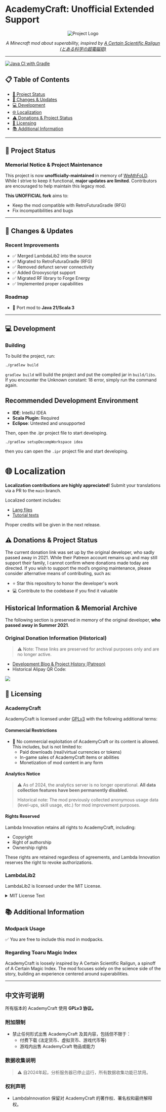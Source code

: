 # AcademyCraft: Unofficial Extended Support

<div align="center">
  <img src="https://raw.githubusercontent.com/LambdaInnovation/AcademyCraft/master/blob/logo.png" alt="Project Logo">
  <p><em>A Minecraft mod about superability, inspired by <a href="https://en.wikipedia.org/wiki/A_Certain_Scientific_Railgun">A Certain Scientific Railgun (とある科学の超電磁砲)</a></em></p>
</div>

---

[![Java CI with Gradle](https://github.com/yor42/AcademyCraft/actions/workflows/gradle.yml/badge.svg)](https://github.com/yor42/AcademyCraft/actions/workflows/gradle.yml)

## 📋 Table of Contents
- [📢 Project Status](#-project-status)
- [🔄 Changes & Updates](#-changes--updates)
- [💻 Development](#-development)
- [🌐 Localization](#-localization)
- [⚠️ Donations & Project Status](#️-donations--project-status)
- [📜 Licensing](#-licensing)
- [📚 Additional Information](#-additional-information)

---

## 📢 Project Status

### Memorial Notice & Project Maintenance
This project is now **unofficially-maintained** in memory of [WeAthFoLD](https://github.com/WeAthFoLD).  
While I strive to keep it functional, **major updates are limited**. Contributors are encouraged to help maintain this legacy mod.

**This UNOFFICIAL fork** aims to:
- Keep the mod compatible with RetroFuturaGradle (RFG)
- Fix incompatibilities and bugs

---

## 🔄 Changes & Updates

### Recent Improvements
- ✅ Merged LambdaLib2 into the source
- ✅ Migrated to RetroFuturaGradle (RFG)
- ✅ Removed defunct server connectivity
- ✅ Added Groovyscript support
- ✅ Migrated RF library to Forge Energy
- ✅ Implemented proper capabilities

### Roadmap
- 🎯 Port mod to **Java 21/Scala 3**

---

## 💻 Development

### Building

To build the project, run:

```bash
./gradlew build
```
`gradlew build` will build the project and put the compiled jar in `build/libs`.  
If you encounter the Unknown constant: 18 error, simply run the command again.

## Recommended Development Environment
- **IDE**: IntelliJ IDEA
- **Scala Plugin**: Required
- **Eclipse**: Untested and unsupported

Then, open the .ipr project file to start developing.
```
./gradlew setupDecompWorkspace idea
```
then you can open the `.ipr` project file and start developing.

🌐 Localization
============

**Localization contributions are highly appreciated!**
Submit your translations via a PR to the `main` branch.

Localized content includes:
- [Lang files][langdir]
- [Tutorial texts][tutdir]

Proper credits will be given in the next release.

## ⚠️ Donations & Project Status
The current donation link was set up by the original developer, who sadly passed away in 2021. While their Patreon account remains up and may still support their family, I cannot confirm where donations made today are directed.
If you wish to support the mod’s ongoing maintenance, please consider alternative means of contributing, such as:

- ⭐ Star this repository to honor the developer's work
- 💻 Contribute to the codebase if you find it valuable

## Historical Information & Memorial Archive

The following section is preserved in memory of the original developer, **who passed away in Summer 2021**.

### Original Donation Information (Historical)

> ⚠️ Note: These links are preserved for archival purposes only and are no longer active.

* [Development Blog & Project History (Patreon)][patreon]
* Historical Alipay QR Code:

![][alipay]

## 📜 Licensing

### AcademyCraft
AcademyCraft is licensed under [GPLv3](http://www.gnu.org/licenses/gpl.html) with the following additional terms:

#### Commercial Restrictions
- 🚫 No commercial exploitation of AcademyCraft or its content is allowed. This includes, but is not limited to:
  - Paid downloads (real/virtual currencies or tokens)
  - In-game sales of AcademyCraft items or abilities
  - Monetization of mod content in any form

#### Analytics Notice
> ⚠️ As of 2024, the analytics server is no longer operational.
**All data collection features have been permanently disabled.**
>
> Historical note: The mod previously collected anonymous usage data (level-ups, skill usage, etc.) for mod improvement purposes.

#### Rights Reserved
Lambda Innovation retains all rights to AcademyCraft, including:
- Copyright
- Right of authorship
- Ownership rights

These rights are retained regardless of agreements, and Lambda Innovation reserves the right to revoke authorizations.

### LambdaLib2
LambdaLib2 is licensed under the MIT License.

<details>
<summary>MIT License Text</summary>

```text
The MIT License (MIT)

Copyright (c) 2020 LambdaInnovation

Permission is hereby granted, free of charge, to any person obtaining a copy
of this software and associated documentation files (the "Software"), to deal
in the Software without restriction, including without limitation the rights
to use, copy, modify, merge, publish, distribute, sublicense, and/or sell
copies of the Software, and to permit persons to whom the Software is
furnished to do so, subject to the following conditions:

The above copyright notice and this permission notice shall be included in
all copies or substantial portions of the Software.

THE SOFTWARE IS PROVIDED "AS IS", WITHOUT WARRANTY OF ANY KIND, EXPRESS OR
IMPLIED, INCLUDING BUT NOT LIMITED TO THE WARRANTIES OF MERCHANTABILITY,
FITNESS FOR A PARTICULAR PURPOSE AND NONINFRINGEMENT. IN NO EVENT SHALL THE
AUTHORS OR COPYRIGHT HOLDERS BE LIABLE FOR ANY CLAIM, DAMAGES OR OTHER
LIABILITY, WHETHER IN AN ACTION OF CONTRACT, TORT OR OTHERWISE, ARISING FROM,
OUT OF OR IN CONNECTION WITH THE SOFTWARE OR THE USE OR OTHER DEALINGS IN
THE SOFTWARE.
```
</details>

## 📚 Additional Information
### Modpack Usage
✅ You are free to include this mod in modpacks.

### Regarding Toaru Magic Index

AcademyCraft is loosely inspired by A Certain Scientific Railgun, a spinoff of A Certain Magic Index.
The mod focuses solely on the science side of the story, building an experience centered around superabilities.

---

## 中文许可说明
所有版本的 AcademyCraft 使用 **GPLv3 协议。**

### 附加限制
- 禁止任何形式出售 AcademyCraft 及其内容，包括但不限于：
  - 付费下载 (法定货币、虚拟货币、游戏代币等)
  - 游戏内出售 AcademyCraft 物品或能力

### 数据收集说明
> ⚠️ 自2024年起，分析服务器已停止运行，所有数据收集功能已禁用。

### 权利声明
- LambdaInnovation 保留对 AcademyCraft 的著作权、署名权和最终解释权。

[langdir]: src/main/resources/assets/academy/lang
[tutdir]: src/main/resources/assets/academy/tutorials
[lambdalib2]: https://github.com/LambdaInnovation/LambdaLib2
[patreon]: https://www.patreon.com/WeAthFolD
[alipay]: https://raw.githubusercontent.com/LambdaInnovation/AcademyCraft/master/blob/qr.jpg
